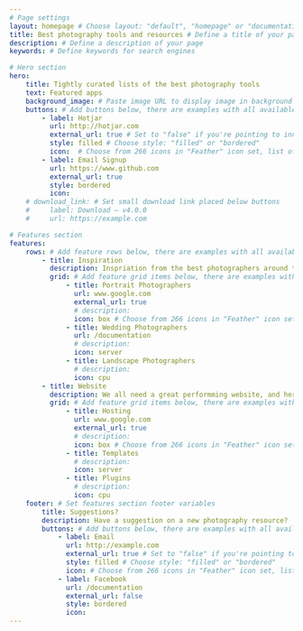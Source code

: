 ```yaml
---
# Page settings
layout: homepage # Choose layout: "default", "homepage" or "documentation-archive"
title: Best photography tools and resources # Define a title of your page
description: # Define a description of your page
keywords: # Define keywords for search engines

# Hero section
hero:
    title: Tightly curated lists of the best photography tools
    text: Featured apps
    background_image: # Paste image URL to display image in background of hero section
    buttons: # Add buttons below, there are examples with all available options
        - label: Hotjar
          url: http://hotjar.com
          external_url: true # Set to "false" if you're pointing to inner page
          style: filled # Choose style: "filled" or "bordered"
          icon:  # Choose from 266 icons in "Feather" icon set, list of all icons is available here - https://feathericons.com
        - label: Email Signup
          url: https://www.github.com
          external_url: true
          style: bordered
          icon: 
    # download_link: # Set small download link placed below buttons
    #     label: Download — v4.0.0
    #     url: https://example.com

# Features section
features:
    rows: # Add feature rows below, there are examples with all available options
        - title: Inspiration
          description: Inspriation from the best photographers around the world 🌍
          grid: # Add feature grid items below, there are examples with all available options
              - title: Portrait Photographers
                url: www.google.com
                external_url: true
                # description: 
                icon: box # Choose from 266 icons in "Feather" icon set, list of all icons is available here - https://feathericons.com
              - title: Wedding Photographers
                url: /documentation
                # description: 
                icon: server
              - title: Landscape Photographers
                # description: 
                icon: cpu
        - title: Website
          description: We all need a great performming website, and here's the best
          grid: # Add feature grid items below, there are examples with all available options
              - title: Hosting
                url: www.google.com
                external_url: true
                # description: 
                icon: box # Choose from 266 icons in "Feather" icon set, list of all icons is available here - https://feathericons.com
              - title: Templates
                # description: 
                icon: server
              - title: Plugins
                # description: 
                icon: cpu
    footer: # Set features section footer variables
        title: Suggestions?
        description: Have a suggestion on a new photography resource?
        buttons: # Add buttons below, there are examples with all available options
            - label: Email
              url: http://example.com
              external_url: true # Set to "false" if you're pointing to inner page
              style: filled # Choose style: "filled" or "bordered"
              icon: # Choose from 266 icons in "Feather" icon set, list of all icons is available here - https://feathericons.com
            - label: Facebook
              url: /documentation
              external_url: false
              style: bordered
              icon:
---
```

